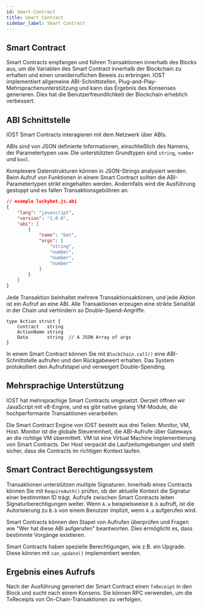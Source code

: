 ```yaml
---
id: Smart-Contract
title: Smart Contract
sidebar_label: Smart Contract
---
```


## Smart Contract

Smart Contracts empfangen und führen Transaktionen innerhalb des Blocks aus, um die Variablen des Smart Contract innerhalb der Blockchain zu erhalten und einen unwiderruflichen Beweis zu erbringen. IOST implementiert allgemeine ABI-Schnittstellen, Plug-and-Play-Mehrsprachenunterstützung und kann das Ergebnis des Konsenses generieren. Dies hat die Benutzerfreundlichkeit der Blockchain erheblich verbessert.


## ABI Schnittstelle

IOST Smart Contracts interagieren mit dem Netzwerk über ABIs.

ABIs sind von JSON definierte Informationen, einschließlich des Namens, der Parametertypen usw. Die unterstützten Grundtypen sind `string`, `number` und `bool`.

Komplexere Datenstrukturen können in JSON-Strings analysiert werden. Beim Aufruf von Funktionen in einem Smart Contract sollten die ABI-Parametertypen strikt eingehalten werden. Andernfalls wird die Ausführung gestoppt und es fallen Transaktionsgebühren an.

```json
// example luckybet.js.abi
{
    "lang": "javascript",
    "version": "1.0.0",
    "abi": [
        {
            "name": "bet",
            "args": [
                "string",
                "number",
                "number",
                "number"
            ]
        }
    ]
}
```
Jede Transaktion beinhaltet mehrere Transaktionsaktionen, und jede Aktion ist ein Aufruf an eine ABI. Alle Transaktionen erzeugen eine strikte Serialität in der Chain und verhindern so Double-Spend-Angriffe.
```golang
type Action struct {
	Contract   string  
	ActionName string
	Data       string  // A JSON Array of args
}
```
In einem Smart Contract können Sie mit `BlockChain.call()` eine ABI-Schnittstelle aufrufen und den Rückgabewert erhalten. Das System protokolliert den Aufrufstapel und verweigert Double-Spending.


## Mehrsprachige Unterstützung

IOST hat mehrsprachige Smart Contracts umgesetzt. Derzeit öffnen wir JavaScript mit v8-Engine, und es gibt native golang VM-Module, die hochperformante Transaktionen verarbeiten.

Die Smart Contract Engine von IOST besteht aus drei Teilen: Monitor, VM, Host. Monitor ist die globale Steuereinheit, die ABI-Aufrufe über Gateways an die richtige VM übermittelt. VM ist eine Virtual Machine Implementierung von Smart Contracts. Der Host verpackt die Laufzeitumgebungen und stellt sicher, dass die Contracts im richtigen Kontext laufen.


## Smart Contract Berechtigungssystem

Transaktionen unterstützen multiple Signaturen. Innerhalb eines Contracts können Sie mit `RequireAuth()` prüfen, ob der aktuelle Kontext die Signatur einer bestimmten ID trägt. Aufrufe zwischen Smart Contracts leiten Signaturberechtigungen weiter. Wenn `A.a` beispielsweise `B.b` aufruft, ist die Autorisierung zu `B.b` von einem Benutzer implizit, wenn `A.a` aufgerufen wird.


Smart Contracts können den Stapel von Aufrufen überprüfen und Fragen wie "Wer hat diese ABI aufgerufen" beantworten. Dies ermöglicht es, dass bestimmte Vorgänge existieren.

Smart Contracts haben spezielle Berechtigungen, wie z.B. ein Upgrade. Diese können mit `can_update()` implementiert werden.



## Ergebnis eines Aufrufs

Nach der Ausführung generiert der Smart Contract einen `TxReceipt` in den Block und sucht nach einem Konsens. Sie können RPC verwenden, um die TxReceipts von On-Chain-Transaktionen zu verfolgen.

